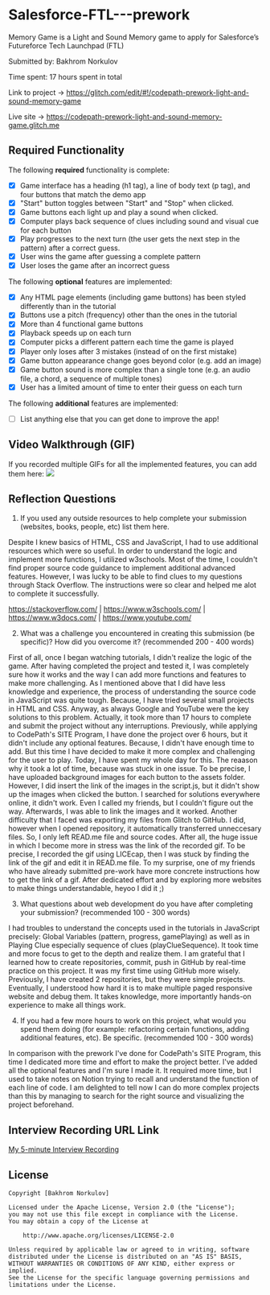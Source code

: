 # Salesforce-FTL---prework

Memory Game is a Light and Sound Memory game to apply for Salesforce’s Futureforce Tech Launchpad (FTL)

Submitted by: Bakhrom Norkulov

Time spent: 17 hours spent in total

Link to project -> https://glitch.com/edit/#!/codepath-prework-light-and-sound-memory-game

Live site -> https://codepath-prework-light-and-sound-memory-game.glitch.me

## Required Functionality

The following **required** functionality is complete:

- [x] Game interface has a heading (h1 tag), a line of body text (p tag), and four buttons that match the demo app
- [x] "Start" button toggles between "Start" and "Stop" when clicked.
- [x] Game buttons each light up and play a sound when clicked.
- [x] Computer plays back sequence of clues including sound and visual cue for each button
- [x] Play progresses to the next turn (the user gets the next step in the pattern) after a correct guess.
- [x] User wins the game after guessing a complete pattern
- [x] User loses the game after an incorrect guess

The following **optional** features are implemented:

- [x] Any HTML page elements (including game buttons) has been styled differently than in the tutorial
- [x] Buttons use a pitch (frequency) other than the ones in the tutorial
- [x] More than 4 functional game buttons
- [x] Playback speeds up on each turn
- [x] Computer picks a different pattern each time the game is played
- [x] Player only loses after 3 mistakes (instead of on the first mistake)
- [x] Game button appearance change goes beyond color (e.g. add an image)
- [x] Game button sound is more complex than a single tone (e.g. an audio file, a chord, a sequence of multiple tones)
- [x] User has a limited amount of time to enter their guess on each turn

The following **additional** features are implemented:

- [ ] List anything else that you can get done to improve the app!

## Video Walkthrough (GIF)

If you recorded multiple GIFs for all the implemented features, you can add them here:
![](https://cdn.glitch.global/e1c5f2fa-8135-4302-917f-aedd733f888d/CodePath_Prework_Project.gif?v=1650513712338)

## Reflection Questions

1. If you used any outside resources to help complete your submission (websites, books, people, etc) list them here.

Despite I knew basics of HTML, CSS and JavaScript, I had to use additional resources which were so useful. In order to understand the logic and implement more functions, I utilized w3schools. Most of the time, I couldn't find proper source code guidance to implement additional advanced features. However, I was lucky to be able to find clues to my questions through Stack Overflow. The instructions were so clear and helped me alot to complete it successfully.

https://stackoverflow.com/ | https://www.w3schools.com/ | https://www.w3docs.com/ | https://www.youtube.com/

2. What was a challenge you encountered in creating this submission (be specific)? How did you overcome it? (recommended 200 - 400 words)

First of all, once I began watching tutorials, I didn't realize the logic of the game. After having completed the project and tested it, I was completely sure how it works and the way I can add more functions and features to make more challenging. As I mentioned above that I did have less knowledge and experience, the process of understanding the source code in JavaScript was quite tough. Because, I have tried several small projects in HTML and CSS. Anyway, as always Google and YouTube were the key solutions to this problem. Actually, it took more than 17 hours to complete and submit the project without any interruptions. Previously, while applying to CodePath's SITE Program, I have done the project over 6 hours, but it didn't include any optional features. Because, I didn't have enough time to add. But this time I have decided to make it more complex and challenging for the user to play. Today, I have spent my whole day for this. The reaason why it took a lot of time, because was stuck in one issue. To be precise, I have uploaded background images for each button to the assets folder. However, I did insert the link of the images in the script.js, but it didn't show up the images when clicked the button. I searched for solutions everywhere online, it didn't work. Even I called my friends, but I couldn't figure out the way. Afterwards, I was able to link the images and it worked. Another difficulty that I faced was exporting my files from Glitch to GitHub. I did, however when I opened repository, it automatically transferred unneccesary files. So, I only left READ.me file and source codes. After all, the huge issue in which I become more in stress was the link of the recorded gif. To be precise, I recorded the gif using LICEcap, then I was stuck by finding the link of the gif and edit it in READ.me file. To my surprise, one of my friends who have already submitted pre-work have more concrete instructions how to get the link of a gif. After dedicated effort and by exploring more websites to make things understandable, heyoo I did it ;)

3. What questions about web development do you have after completing your submission? (recommended 100 - 300 words)

I had troubles to understand the concepts used in the tutorials in JavaScript precisely: Global Variables (pattern, progress, gamePlaying) as well as in Playing Clue especially sequence of clues (playClueSequence). It took time and more focus to get to the depth and realize them. I am grateful that I learned how to create repositories, commit, push in GitHub by real-time practice on this project. It was my first time using GitHub more wisely. Previously, I have created 2 repositories, but they were simple projects. Eventually, I understood how hard it is to make multiple paged responsive website and debug them. It takes knowledge, more importantly hands-on experience to make all things work.

4. If you had a few more hours to work on this project, what would you spend them doing (for example: refactoring certain functions, adding additional features, etc). Be specific. (recommended 100 - 300 words)

In comparison with the prework I've done for CodePath's SITE Program, this time I dedicated more time and effort to make the project better. I've added all the optional features and I'm sure I made it. It required more time, but I used to take notes on Notion trying to recall and understand the function of each line of code. I am delighted to tell now I can do more complex projects than this by managing to search for the right source and visualizing the project beforehand.

## Interview Recording URL Link

[My 5-minute Interview Recording](https://www.loom.com/share/f7b06d8d4fc64b7fa413ed2b2de45dda)

## License

    Copyright [Bakhrom Norkulov]

    Licensed under the Apache License, Version 2.0 (the "License");
    you may not use this file except in compliance with the License.
    You may obtain a copy of the License at

        http://www.apache.org/licenses/LICENSE-2.0

    Unless required by applicable law or agreed to in writing, software
    distributed under the License is distributed on an "AS IS" BASIS,
    WITHOUT WARRANTIES OR CONDITIONS OF ANY KIND, either express or implied.
    See the License for the specific language governing permissions and
    limitations under the License.
